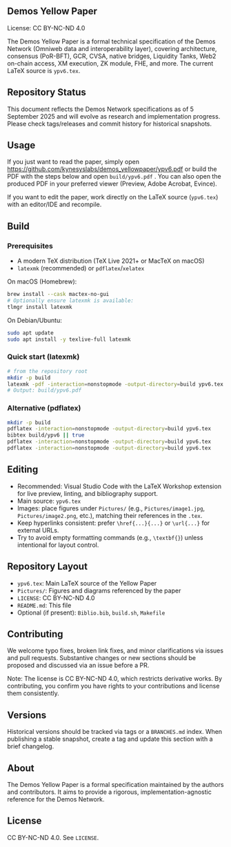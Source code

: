 ## Demos Yellow Paper

License: CC BY-NC-ND 4.0

The Demos Yellow Paper is a formal technical specification of the Demos Network (Omniweb data and interoperability layer), covering architecture, consensus (PoR-BFT), GCR, CVSA, native bridges, Liquidity Tanks, Web2 on-chain access, XM execution, ZK module, FHE, and more. The current LaTeX source is `ypv6.tex`.


## Repository Status

This document reflects the Demos Network specifications as of 5 September 2025 and will evolve as research and implementation progress. Please check tags/releases and commit history for historical snapshots.

## Usage

If you just want to read the paper, simply open https://github.com/kynesyslabs/demos_yellowpaper/ypv6.pdf or build the PDF with the steps below and open `build/ypv6.pdf` . You can also open the produced PDF in your preferred viewer (Preview, Adobe Acrobat, Evince).

If you want to edit the paper, work directly on the LaTeX source (`ypv6.tex`) with an editor/IDE and recompile.

## Build

### Prerequisites
- A modern TeX distribution (TeX Live 2021+ or MacTeX on macOS)
- `latexmk` (recommended) or `pdflatex`/`xelatex`

On macOS (Homebrew):
```bash
brew install --cask mactex-no-gui
# Optionally ensure latexmk is available:
tlmgr install latexmk
```

On Debian/Ubuntu:
```bash
sudo apt update
sudo apt install -y texlive-full latexmk
```

### Quick start (latexmk)
```bash
# from the repository root
mkdir -p build
latexmk -pdf -interaction=nonstopmode -output-directory=build ypv6.tex
# Output: build/ypv6.pdf
```

### Alternative (pdflatex)
```bash
mkdir -p build
pdflatex -interaction=nonstopmode -output-directory=build ypv6.tex
bibtex build/ypv6 || true
pdflatex -interaction=nonstopmode -output-directory=build ypv6.tex
pdflatex -interaction=nonstopmode -output-directory=build ypv6.tex
```

## Editing

- Recommended: Visual Studio Code with the LaTeX Workshop extension for live preview, linting, and bibliography support.
- Main source: `ypv6.tex`
- Images: place figures under `Pictures/` (e.g., `Pictures/image1.jpg`, `Pictures/image2.png`, etc.), matching their references in the `.tex`.
- Keep hyperlinks consistent: prefer `\href{...}{...}` or `\url{...}` for external URLs.
- Try to avoid empty formatting commands (e.g., `\textbf{}`) unless intentional for layout control.

## Repository Layout

- `ypv6.tex`: Main LaTeX source of the Yellow Paper
- `Pictures/`: Figures and diagrams referenced by the paper
- `LICENSE`: CC BY-NC-ND 4.0
- `README.md`: This file
- Optional (if present): `Biblio.bib`, `build.sh`, `Makefile`

## Contributing

We welcome typo fixes, broken link fixes, and minor clarifications via issues and pull requests. Substantive changes or new sections should be proposed and discussed via an issue before a PR.

Note: The license is CC BY-NC-ND 4.0, which restricts derivative works. By contributing, you confirm you have rights to your contributions and license them consistently.

## Versions

Historical versions should be tracked via tags or a `BRANCHES.md` index. When publishing a stable snapshot, create a tag and update this section with a brief changelog.

## About

The Demos Yellow Paper is a formal specification maintained by the authors and contributors. It aims to provide a rigorous, implementation-agnostic reference for the Demos Network.

## License

CC BY-NC-ND 4.0. See `LICENSE`.
